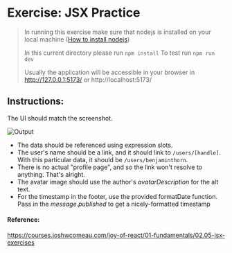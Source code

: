# Exercise: JSX Practice

> In running this exercise make sure that nodejs is installed on your local machine ([How to install nodejs](https://nodejs.org/en/learn/getting-started/how-to-install-nodejs))
>
> In this current directory please run `npm install`
> To test run `npm run dev`
>
> Usually the application will be accessible in your browser in http://127.0.0.1:5173/ or http://localhost:5173/

## Instructions:

The UI should match the screenshot.

![Output](https://courses.joshwcomeau.com/react-mats/critter-mockup-v2.png)

- The data should be referenced using expression slots.
- The user's name should be a link, and it should link to `/users/[handle]`. With this particular data, it should be `/users/benjaminthorn`.
- There is no actual "profile page", and so the link won't resolve to anything. That's alright.
- The avatar image should use the author's _avatarDescription_ for the alt text.
- For the timestamp in the footer, use the provided formatDate function. Pass in the _message.published_ to get a nicely-formatted timestamp

#### Reference:

https://courses.joshwcomeau.com/joy-of-react/01-fundamentals/02.05-jsx-exercises
